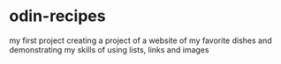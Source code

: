 # odin-recipes
my first project
creating a project of a website of my favorite dishes and demonstrating my skills of using lists, links and images

